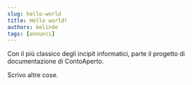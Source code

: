 ```yaml
---
slug: hello-world
title: Hello world!
authors: belinde
tags: [annunci]
---
```


Con il più classico degli incipit informatici, parte il progetto di documentazione di ContoAperto.

<!--truncate-->

Scrivo altre cose.